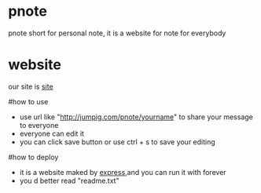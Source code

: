 # pnote
pnote short for personal note, it is a website for note for everybody

# website
our site is [site](http://jumpig.com/pnote)

#how to use 
* use url like "http://jumpig.com/pnote/yourname" to share your message to everyone
* everyone can edit it
* you can click save button or use ctrl + s to save your editing

#how to deploy
* it is a website maked by [express](http://expressjs.com/),and you can run it with forever
* you d better read  "readme.txt"
